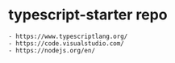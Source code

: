# typescript-starter repo
    - https://www.typescriptlang.org/
    - https://code.visualstudio.com/
    - https://nodejs.org/en/